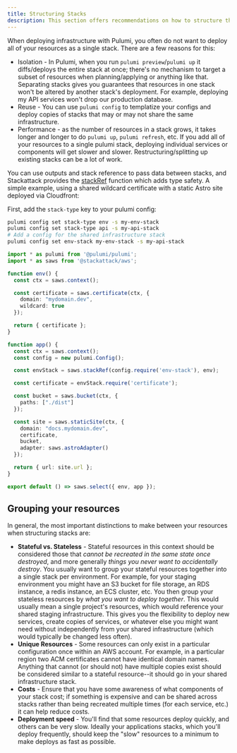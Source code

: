 ```yaml
---
title: Structuring Stacks
description: This section offers recommendations on how to structure the stacks that make up your infrastructure.
---
```


When deploying infrastructure with Pulumi, you often do not want to deploy all of your resources as a single stack. There are a few reasons for this:
- Isolation - In Pulumi, when you run `pulumi preview`/`pulumi up` it diffs/deploys the entire stack at once; there's no mechanism to target a subset of resources when planning/applying or anything like that. Separating stacks gives you guarantees that resources in one stack won't be altered by another stack's deployment. For example, deploying my API services won't drop our production database.
- Reuse - You can use `pulumi config` to templatize your configs and deploy copies of stacks that may or may not share the same infrastructure.
- Performance - as the number of resources in a stack grows, it takes longer and longer to do `pulumi up`, `pulumi refresh`, etc. If you add all of your resources to a single pulumi stack, deploying individual services or components will get slower and slower.  Restructuring/splitting up existing stacks can be a lot of work.

You can use outputs and stack reference to pass data between stacks, and Stackattack provides the [stackRef](/utilities/stack-references) function which adds type safety. A simple example, using a shared wildcard certificate with a static Astro site deployed via Cloudfront:

First, add the `stack-type` key to your pulumi config:
```bash
pulumi config set stack-type env -s my-env-stack
pulumi config set stack-type api -s my-api-stack
# Add a config for the shared infrastructure stack
pulumi config set env-stack my-env-stack -s my-api-stack
```

```ts
import * as pulumi from '@pulumi/pulumi';
import * as saws from '@stackattack/aws';

function env() {
  const ctx = saws.context();

  const certificate = saws.certificate(ctx, {
    domain: "mydomain.dev",
    wildcard: true
  });

  return { certificate };
}

function app() {
  const ctx = saws.context();
  const config = new pulumi.Config();

  const envStack = saws.stackRef(config.require('env-stack'), env);

  const certificate = envStack.require('certificate');

  const bucket = saws.bucket(ctx, {
    paths: ["./dist"]
  });

  const site = saws.staticSite(ctx, {
    domain: "docs.mydomain.dev",
    certificate,
    bucket,
    adapter: saws.astroAdapter()
  });

  return { url: site.url };
}

export default () => saws.select({ env, app });
```

## Grouping your resources

In general, the most important distinctions to make between your resources when structuring stacks are:
- **Stateful vs. Stateless** - Stateful resources in this context should be considered those that _cannot be recreated in the same state once destroyed_, and more generally _things you never want to accidentally destroy_. You usually want to group your stateful resources together into a single stack per environment. For example, for your staging environment you might have an S3 bucket for file storage, an RDS instance, a redis instance, an ECS cluster, etc. You then group your stateless resources by _what you want to deploy together_. This would usually mean a single project's resources, which would reference your shared staging infrastructure. This gives you the flexibility to deploy new services, create copies of services, or whatever else you might want need without independently from your shared infrastructure (which would typically be changed less often).
- **Unique Resources** - Some resources can only exist in a particular configuration once within an AWS account. For example, in a particular region two ACM certificates cannot have identical domain names. Anything that cannot (or should not) have multiple copies exist should be considered similar to a stateful resource--it should go in your shared infrastructure stack.
- **Costs** - Ensure that you have some awareness of what components of your stack cost; if something is expensive and can be shared across stacks rather than being recreated multiple times (for each service, etc.) it can help reduce costs.
- **Deployment speed** - You'll find that some resources deploy quickly, and others can be very slow. Ideally your applications stacks, which you'll deploy frequently, should keep the "slow" resources to a minimum to make deploys as fast as possible.
